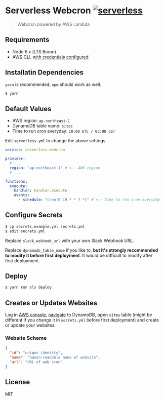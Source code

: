 # Serverless Webcron [![serverless](http://public.serverless.com/badges/v3.svg)](http://www.serverless.com)

> Webcron powered by AWS Lambda

## Requirements

* Node 6.x (LTS Boron)
* AWS CLI,
  [with credentials configured](https://serverless.com/framework/docs/providers/aws/guide/credentials/)

## Installatin Dependencies

`yarn` is recommended, `npm` should work as well.

```bash
$ yarn
```

## Default Values

* AWS region: `ap-northeast-1`
* DynamoDB table name: `sites`
* Time to run cron everyday: `19:00 UTC / 03:00 CST`

Edit `serverless.yml` to change the above settings.

```yaml
service: serverless-webcron

provider:
  # ...
  region: "ap-northeast-1" # <-- AWS region
  # ...

functions:
  execute:
    handler: handler.execute
    events:
      - schedule: "cron(0 19 * * ? *)" # <-- Time to run cron everyday
```

## Configure Secrets

```bash
$ cp secrets.example.yml secrets.yml
$ edit secrets.yml
```

Replace `slack_webhook_url` with your own Slack Webhook URL.

Replace `dynamodb_table_name` if you like to, **but it's strongly recommended to
modify it before first deployment**. It would be difficult to modify after first
deployment.

## Deploy

```bash
$ yarn run sls deploy
```

## Creates or Updates Websites

Log in [AWS console](https://console.aws.amazon.com),
[navigate](https://ap-northeast-1.console.aws.amazon.com/dynamodb/home?region=ap-northeast-1#tables:selected=sites)
to DynamoDB, open `sites` table (might be different if you change it in
`secrets.yml` before first deployment) and create or update your websites.

### Website Scheme

```json
{
  "id": "unique identity",
  "name": "human-readable name of website",
  "url": "URL of web cron"
}
```

## License

MIT
